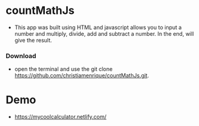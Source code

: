 # countMathJs

* This app was built using HTML and javascript allows you to input a number and multiply, divide, add and subtract a number. In the end, will give the result.

### Download 

* open the terminal and use the git clone https://github.com/christiamenrique/countMathJs.git.

# Demo 

* https://mycoolcalculator.netlify.com/
